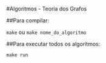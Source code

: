 #Algoritmos - Teoria dos Grafos

##Para compilar:

`make`
ou
`make nome_do_algoritmo`

##Para executar todos os algoritmos:

`make run`